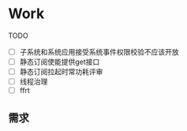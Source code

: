 # Work

TODO

- [ ] 子系统和系统应用接受系统事件权限校验不应该开放
- [ ] 静态订阅使能提供get接口
- [ ] 静态订阅拉起时常功耗评审
- [ ] 线程治理
- [ ] ffrt

## 需求







